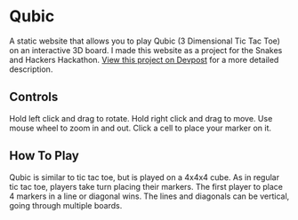 # Qubic
A static website that allows you to play Qubic (3 Dimensional Tic Tac Toe) on an interactive 3D board.
I made this website as a project for the Snakes and Hackers Hackathon. [View this project on Devpost](https://devpost.com/software/qubic-uo8kcg) for a more detailed description.

## Controls
Hold left click and drag to rotate.
Hold right click and drag to move.
Use mouse wheel to zoom in and out.
Click a cell to place your marker on it.

## How To Play
Qubic is similar to tic tac toe, but is played on a 4x4x4 cube. As in regular tic tac toe, players take turn placing their markers. The first player to place 4 markers in a line or diagonal wins. The lines and diagonals can be vertical, going through multiple boards.
